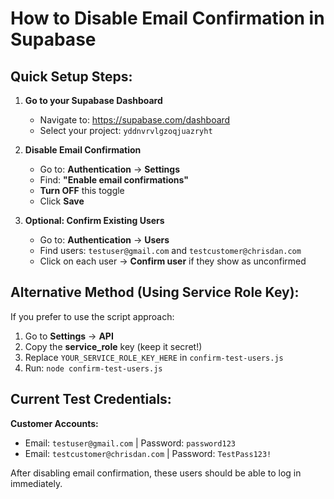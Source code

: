 # How to Disable Email Confirmation in Supabase

## Quick Setup Steps:

1. **Go to your Supabase Dashboard**
   - Navigate to: https://supabase.com/dashboard
   - Select your project: `yddnvrvlgzoqjuazryht`

2. **Disable Email Confirmation**
   - Go to: **Authentication** → **Settings**
   - Find: **"Enable email confirmations"**
   - **Turn OFF** this toggle
   - Click **Save**

3. **Optional: Confirm Existing Users**
   - Go to: **Authentication** → **Users**
   - Find users: `testuser@gmail.com` and `testcustomer@chrisdan.com`
   - Click on each user → **Confirm user** if they show as unconfirmed

## Alternative Method (Using Service Role Key):

If you prefer to use the script approach:
1. Go to **Settings** → **API**
2. Copy the **service_role** key (keep it secret!)
3. Replace `YOUR_SERVICE_ROLE_KEY_HERE` in `confirm-test-users.js`
4. Run: `node confirm-test-users.js`

## Current Test Credentials:

**Customer Accounts:**
- Email: `testuser@gmail.com` | Password: `password123`
- Email: `testcustomer@chrisdan.com` | Password: `TestPass123!`

After disabling email confirmation, these users should be able to log in immediately.
